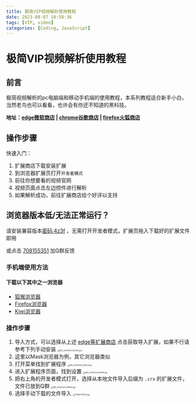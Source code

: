 ```yaml
---
title: 极简VIP视频解析使用教程
date: 2023-08-07 10:58:36
tags: [VIP, video]
categories: [Coding, JavaScript]
---
```


极简VIP视频解析使用教程
========================================

## 前言

极简视频解析的pc电脑端和移动手机端的使用教程，本系列教程适合新手小白，当然老鸟也可以看看，也许会有你还不知道的黑科技。

**地址：[edge微软商店](https://microsoftedge.microsoft.com/addons/detail/%E6%9E%81%E7%AE%80vip%E8%A7%86%E9%A2%91%E8%A7%A3%E6%9E%90/gbbbjenimajbhgeflnikgmmcfhbnngga?hl=zh-CN)  |  [chrome谷歌商店](https://chromewebstore.google.com/detail/%E6%9E%81%E7%AE%80vip%E8%A7%86%E9%A2%91%E8%A7%A3%E6%9E%90/gloimpghnmdnmenclkcbmjifpojoenng?hl=en&authuser=0)  |  [firefox火狐商店](https://addons.mozilla.org/zh-CN/firefox/addon/%E6%9E%81%E7%AE%80vip%E8%A7%86%E9%A2%91%E8%A7%A3%E6%9E%90/)**

## 操作步骤

快速入门：

1. 扩展商店下载安装扩展
2. 到浏览器扩展页打开`开发者模式`
3. 前往你想要看的视频官网
4. 视频页面点击左边控件进行解析
5. 如果解析成功，前往扩展商店给个好评以支持

## 浏览器版本低/无法正常运行？

请安装兼容版本[密码:4z3f](https://wwgc.lanzouj.com/b00crldela?pwd=4z3f) ，无需打开开发者模式，扩展页拖入下载好的扩展文件即用

或点击 [708155351](https://qm.qq.com/cgi-bin/qm/qr?k=Pyjm2rrX7d7tm82qivq1Q8w0Vrm9rHKy&jump_from=webapi&authKey=8SZSiUUn5zCBuveJ81j5LoQGU8UlBKOMzfDdjeFtaAUeUkf+DA0v9V/fhDND0xLA) 加Q群反馈

### 手机端使用方法

#### 下载以下其中之一浏览器
- [狐猴浏览器](https://lemurbrowser.com/)
- [Firefox浏览器](https://www.firefox.com.cn/browsers/mobile/android/)
- [Kiwi浏览器](https://kiwibrowsercn.github.io/)


### 操作步骤
1. 导入方式，可以选择从上述 [edge等扩展商店](https://microsoftedge.microsoft.com/addons/detail/%E6%9E%81%E7%AE%80vip%E8%A7%86%E9%A2%91%E8%A7%A3%E6%9E%90/gbbbjenimajbhgeflnikgmmcfhbnngga?hl=zh-CN) 点击获取导入扩展，如果不行请参考下列手动安装
    <img src="https://s2.loli.net/2024/03/20/6KRLn31JyzfqFBA.jpg" alt="IMG_20240320_093202.jpg" style="zoom:33%;" />
2. 这里以Mask浏览器为例，其它浏览器类似
3. 打开菜单找到扩展程序
   <img src="https://s2.loli.net/2024/03/20/NxQUcm8AK5O2ign.jpg" alt="IMG_20240320_084631.jpg" style="zoom:33%;" />
4. 进入扩展程序页面，找到设置
    <img src="https://s2.loli.net/2024/03/20/kIoMuDecSHRyqCJ.jpg" alt="IMG_20240320_084748.jpg" style="zoom:33%;" />
5. 把右上角的开发者模式打开，选择从本地文件导入后缀为 `.crx` 的扩展文件，文件已放到Q群
    <img src="https://s2.loli.net/2024/03/20/L9xI24fEJVhqKcW.jpg" alt="IMG_20240320_084902.jpg" style="zoom:33%;" />
6. 选择手动下载的文件导入
    <img src="https://s2.loli.net/2024/03/20/zIcb9iHpgZoTlqM.jpg" alt="1710897391557.jpg" style="zoom:33%;" />
